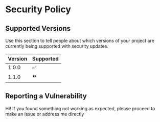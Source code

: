 # Security Policy

## Supported Versions

Use this section to tell people about which versions of your project are
currently being supported with security updates.

| Version | Supported          |
| ------- | ------------------ |
| 1.0.0   | :white_check_mark: |
| 1.1.0   | ⏩                |

## Reporting a Vulnerability

Hi! If you found something not working as expected, please proceed to make an issue or address me directly
